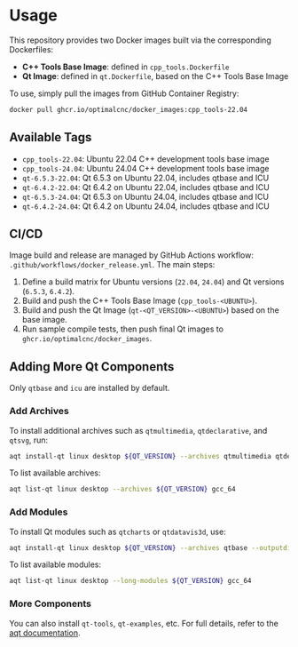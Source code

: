 # Usage

This repository provides two Docker images built via the corresponding Dockerfiles:

- **C++ Tools Base Image**: defined in `cpp_tools.Dockerfile`
- **Qt Image**: defined in `qt.Dockerfile`, based on the C++ Tools Base Image

To use, simply pull the images from GitHub Container Registry:

```bash
docker pull ghcr.io/optimalcnc/docker_images:cpp_tools-22.04
```

## Available Tags

- `cpp_tools-22.04`: Ubuntu 22.04 C++ development tools base image
- `cpp_tools-24.04`: Ubuntu 24.04 C++ development tools base image
- `qt-6.5.3-22.04`: Qt 6.5.3 on Ubuntu 22.04, includes qtbase and ICU
- `qt-6.4.2-22.04`: Qt 6.4.2 on Ubuntu 22.04, includes qtbase and ICU
- `qt-6.5.3-24.04`: Qt 6.5.3 on Ubuntu 24.04, includes qtbase and ICU
- `qt-6.4.2-24.04`: Qt 6.4.2 on Ubuntu 24.04, includes qtbase and ICU

## CI/CD

Image build and release are managed by GitHub Actions workflow: `.github/workflows/docker_release.yml`. The main steps:

1. Define a build matrix for Ubuntu versions (`22.04`, `24.04`) and Qt versions (`6.5.3`, `6.4.2`).
2. Build and push the C++ Tools Base Image (`cpp_tools-<UBUNTU>`).
3. Build and push the Qt Image (`qt-<QT_VERSION>-<UBUNTU>`) based on the base image.
4. Run sample compile tests, then push final Qt images to `ghcr.io/optimalcnc/docker_images`.

## Adding More Qt Components

Only `qtbase` and `icu` are installed by default.

### Add Archives

To install additional archives such as `qtmultimedia`, `qtdeclarative`, and `qtsvg`, run:

```bash
aqt install-qt linux desktop ${QT_VERSION} --archives qtmultimedia qtdeclarative qtsvg --outputdir ${QT_HOME}
```

To list available archives:

```bash
aqt list-qt linux desktop --archives ${QT_VERSION} gcc_64
```

### Add Modules

To install Qt modules such as `qtcharts` or `qtdatavis3d`, use:

```bash
aqt install-qt linux desktop ${QT_VERSION} --archives qtbase --outputdir ${QT_HOME} --modules qtcharts qtdatavis3d
```

To list available modules:

```bash
aqt list-qt linux desktop --long-modules ${QT_VERSION} gcc_64
```

### More Components

You can also install `qt-tools`, `qt-examples`, etc. For full details, refer to the [aqt documentation](https://aqtinstall.readthedocs.io/en/latest/index.html).
